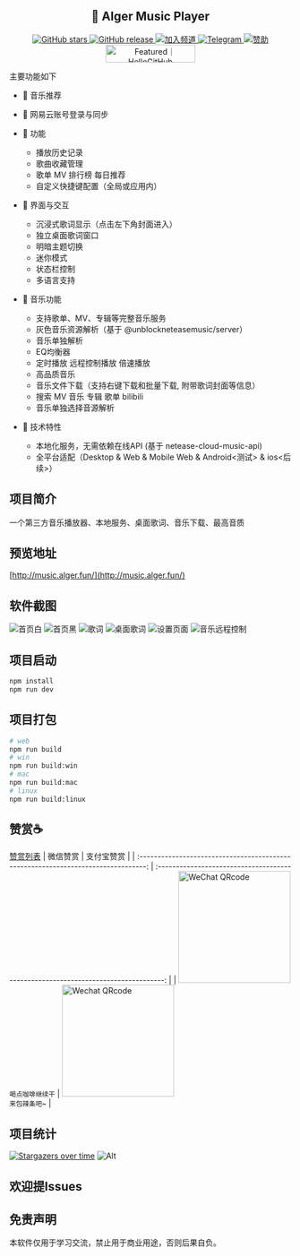 
<h2 align="center">🎵 Alger Music Player</h2>
<div align="center">
<div align="center">
  <a href="https://github.com/algerkong/AlgerMusicPlayer/stargazers">
    <img src="https://img.shields.io/github/stars/algerkong/AlgerMusicPlayer?style=for-the-badge&logo=github&label=Stars&logoColor=white&color=22c55e" alt="GitHub stars">
  </a>
  <a href="https://github.com/algerkong/AlgerMusicPlayer/releases">
    <img src="https://img.shields.io/github/v/release/algerkong/AlgerMusicPlayer?style=for-the-badge&logo=github&label=Release&logoColor=white&color=1a67af" alt="GitHub release">
  </a>
  <a href="https://pd.qq.com/s/cs056n33q?b=5">
    <img src="https://img.shields.io/badge/QQ频道-algermusic-blue?style=for-the-badge&color=yellow" alt="加入频道">
  </a>
  <a href="https://t.me/+9efsKRuvKBk2NWVl">
    <img src="https://img.shields.io/badge/AlgerMusic-blue?style=for-the-badge&logo=telegram&logoColor=white&label=Telegram" alt="Telegram">
  </a>
   <a href="http://donate.alger.fun/">
    <img src="https://img.shields.io/badge/项目捐赠-blue?style=for-the-badge&logo=telegram&logoColor=pink&color=pink&label=赞助" alt="赞助">
  </a>
</div>
</div>
<div align="center">
  <a href="https://hellogithub.com/repository/607b849c598d48e08fe38789d156ebdc" target="_blank"><img src="https://api.hellogithub.com/v1/widgets/recommend.svg?rid=607b849c598d48e08fe38789d156ebdc&claim_uid=ObuMXUfeHBmk9TI&theme=neutral" alt="Featured｜HelloGitHub" width="160" height="32" /></a>
</div>

主要功能如下
- 🎵 音乐推荐
- 🔐 网易云账号登录与同步
- 📝 功能
  - 播放历史记录
  - 歌曲收藏管理
  - 歌单 MV 排行榜 每日推荐
  - 自定义快捷键配置（全局或应用内）
- 🎨 界面与交互
  - 沉浸式歌词显示（点击左下角封面进入）
  - 独立桌面歌词窗口
  - 明暗主题切换
  - 迷你模式
  - 状态栏控制
  - 多语言支持
  
- 🎼 音乐功能
  - 支持歌单、MV、专辑等完整音乐服务
  - 灰色音乐资源解析（基于 @unblockneteasemusic/server）
  - 音乐单独解析
  - EQ均衡器
  - 定时播放 远程控制播放 倍速播放
  - 高品质音乐
  - 音乐文件下载（支持右键下载和批量下载, 附带歌词封面等信息）
  - 搜索 MV 音乐 专辑 歌单 bilibili
  - 音乐单独选择音源解析
- 🚀 技术特性
  - 本地化服务，无需依赖在线API (基于 netease-cloud-music-api)
  - 全平台适配（Desktop & Web & Mobile Web & Android<测试> & ios<后续>）

## 项目简介
 一个第三方音乐播放器、本地服务、桌面歌词、音乐下载、最高音质

## 预览地址
[http://music.alger.fun/](http://music.alger.fun/)

## 软件截图
![首页白](./docs/image.png)
![首页黑](./docs/image3.png)
![歌词](./docs/image6.png)
![桌面歌词](./docs/image2.png)
![设置页面](./docs/image4.png)
![音乐远程控制](./docs/image5.png)

## 项目启动
```bash
npm install
npm run dev
```
## 项目打包
```bash
# web
npm run build 
# win
npm run build:win
# mac
npm run build:mac
# linux
npm run build:linux
```


## 赞赏☕️
[赞赏列表](http://donate.alger.fun/)
|                                        微信赞赏                                        |                                       支付宝赞赏                                       |
| :--------------------------------------------------------------------------------: | :--------------------------------------------------------------------------------: |
| <img src="https://github.com/algerkong/algerkong/blob/main/wechat.jpg?raw=true" alt="WeChat QRcode" width=200> <br><small>喝点咖啡继续干</small> | <img src="https://github.com/algerkong/algerkong/blob/main/alipay.jpg?raw=true" alt="Wechat QRcode" width=200> <br><small>来包辣条吧~</small> |


## 项目统计
[![Stargazers over time](https://starchart.cc/algerkong/AlgerMusicPlayer.svg?variant=adaptive)](https://starchart.cc/algerkong/AlgerMusicPlayer)
![Alt](https://repobeats.axiom.co/api/embed/c4d01b3632e241c90cdec9508dfde86a7f54c9f5.svg "Repobeats analytics image")



## 欢迎提Issues

## 免责声明
本软件仅用于学习交流，禁止用于商业用途，否则后果自负。
